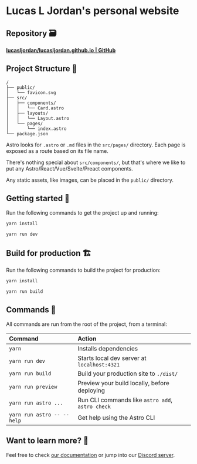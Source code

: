 # Lucas L Jordan's personal website

## Repository 🗃️

**[lucasljordan/lucasljordan.github.io | GitHub](https://github.com/lucasljordan/lucasljordan.github.io)**

## Project Structure 📂

```text
/
├── public/
│   └── favicon.svg
├── src/
│   ├── components/
│   │   └── Card.astro
│   ├── layouts/
│   │   └── Layout.astro
│   └── pages/
│       └── index.astro
└── package.json
```

Astro looks for `.astro` or `.md` files in the `src/pages/` directory. Each page is exposed as a route based on its file name.

There's nothing special about `src/components/`, but that's where we like to put any Astro/React/Vue/Svelte/Preact components.

Any static assets, like images, can be placed in the `public/` directory.

## Getting started 🏁

Run the following commands to get the project up and running:

```sh
yarn install
```

```sh
yarn run dev
```

## Build for production 🏗️

Run the following commands to build the project for production:

```sh
yarn install
```

```sh
yarn run build
```

## Commands 🧞

All commands are run from the root of the project, from a terminal:

| Command                    | Action                                           |
| :------------------------- | :----------------------------------------------- |
| `yarn`                     | Installs dependencies                            |
| `yarn run dev`             | Starts local dev server at `localhost:4321`      |
| `yarn run build`           | Build your production site to `./dist/`          |
| `yarn run preview`         | Preview your build locally, before deploying     |
| `yarn run astro ...`       | Run CLI commands like `astro add`, `astro check` |
| `yarn run astro -- --help` | Get help using the Astro CLI                     |

## Want to learn more? 👀

Feel free to check [our documentation](https://docs.astro.build) or jump into our [Discord server](https://astro.build/chat).
